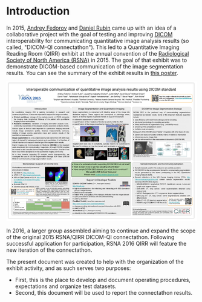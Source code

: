 # Introduction

In 2015, [Andrey Fedorov](http://fedorov.github.io) and [Daniel Rubin](https://med.stanford.edu/profiles/daniel-rubin) came up with an idea of a collaborative project with the goal of testing and improving [DICOM](http://dicom.nema.org/Dicom/about-DICOM.html) interoperability for communicating quantitative image analysis results (so called, "DICOM-QI connectathon"). This led to a Quantitative Imaging Reading Room (QIRR) exhibit at the annual convention of the [Radiological Society of North America (RSNA)](http://rsna.org) in 2015. The goal of that exhibit was to demonstrate DICOM-based communication of the image segmentation results. You can see the summary of the exhibit results in [this poster](https://dx.doi.org/10.6084/m9.figshare.1619877.v1).

![QIICR RSNA 2015 Poster](images/QIICR-RSNA2015-poster.png)

In 2016, a larger group assembled aiming to continue and expand the scope of the original 2015 RSNA/QIRR DICOM-QI connectathon. Following successful application for participation, RSNA 2016 QIRR will feature the new iteration of the connectathon.

The present document was created to help with the organization of the exhibit activity, and as such serves two purposes:
* First, this is the place to develop and document operating procedures, expectations and organize test datasets.
* Second, this document will be used to report the connectathon results.
